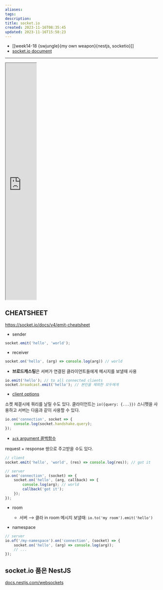```yaml
---
aliases: 
tags: 
description:
title: socket.io
created: 2023-11-16T08:35:45
updated: 2023-11-16T15:58:23
---
```

- [[week14-18 {swjungle}{my own weapon}{nestjs, socketio}]]
- [socket.io document](https://socket.io/docs/v4/)
___
<iframe src="https://socket.io/images/logo.svg" allow="fullscreen" allowfullscreen="" style="height: 20%; width: 20%; aspect-ratio: 1 / 1;"></iframe>

## CHEATSHEET

<https://socket.io/docs/v4/emit-cheatsheet>

- sender

```js
socket.emit('hello', 'world');
```

- receiver

```js
socket.on('hello', (arg) => console.log(arg)) // world
```

- **브로드캐스팅**은 서버가 연결된 클라이언트들에게 메시지를 보낼때 사용

```js
io.emit('hello'); // to all connected clients
socket.broadcast.emit('hello'); // 본인을 제외한 모두에게
```

- [client options](https://socket.io/docs/v4/client-options/)

소켓 체결시에 쿼리를 날릴 수도 있다. 클라이언트는 `io({query: {...}})` 스니펫을 사용하고 서버는 다음과 같이 사용할 수 있다.

```js
io.on('connection', socket => {
	console.log(socket.handshake.query);
});
```

- [`ack` argument 콜백함수](https://socket.io/docs/v4/client-api/#socketemiteventname-args)

request + response 쌍으로 주고받을 수도 있다.

```js
// client
socket.emit('hello', 'world', (res) => console.log(res)); // got it
```

```js
// server
io.on('connection', (socket) => {
	socket.on('hello', (arg, callback) => {
		console.log(arg); // world
		callback('got it');
	});
});
```

- room
	- 서버 ⟶ 클라 in room 메시지 보낼때: `io.to('my room').emit('hello')`
 
- namespace

```js
// server
io.of('/my-namespace').on('connection', (socket) => {
	socket.on('hello', (arg) => console.log(arg));
	// ...
});
```

## socket.io 품은 NestJS

[docs.nestjs.com/websockets](https://docs.nestjs.com/websockets/gateways)
